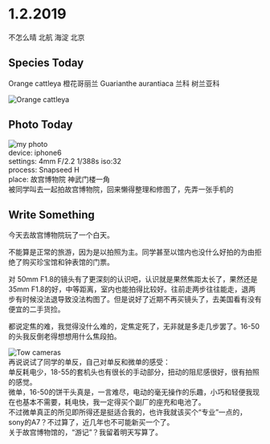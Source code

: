# 1.2.2019 
不怎么晴 北航 海淀 北京  

## Species Today
Orange cattleya 橙花哥丽兰 Guarianthe aurantiaca  兰科 树兰亚科   


![Orange cattleya](1-2-Cattleya-aurantiaca.jpg)


## Photo Today
![my photo](1-2-own.jpg)  
device: iphone6  
settings: 4mm F/2.2 1/388s iso:32  
process: Snapseed
H  
place: 故宫博物院 神武门楼一角   
被同学叫去一起拍故宫博物院，回来懒得整理和修图了，先弄一张手机的  


## Write Something  
今天去故宫博物院玩了一个白天。

不能算是正常的旅游，因为是以拍照为主。同学甚至以馆内也没什么好拍的为由拒绝了购买珍宝馆和钟表馆的门票。

对 50mm F1.8的镜头有了更深刻的认识吧，认识就是果然焦距太长了，果然还是35mm F1.8的好，中等距离，室内也能拍得比较好。往前走两步往往能走，退两步有时候没法退导致没法构图了。但是说好了近期不再买镜头了，去美国看有没有便宜的二手货捡。

都说定焦的难，我觉得没什么难的，定焦定死了，无非就是多走几步罢了。16-50的头我反倒老得想想用什么焦段拍。

![Tow cameras](1-2-own2.jpg)  
再说说试了同学的单反，自己对单反和微单的感受：  
单反耗电少，18-55的套机头也有很长的手动部分，扭动的阻尼感很好，很有拍照的感觉。  
微单，16-50的饼干头真是，一言难尽，电动的毫无操作的乐趣，小巧和轻便我现在也基本不需要，耗电快，我一定得买个副厂的座充和电池了。  
不过微单真正的所见即所得还是挺适合我的，也许我就该买个“专业”一点的，sony的A7？不过算了，近几年也不可能新买一个了。  
关于故宫博物馆的，“游记”？我留着明天写算了。
